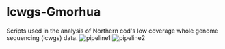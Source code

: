# lcwgs-Gmorhua

Scripts used in the analysis of Northern cod's low coverage whole genome sequencing (lcwgs) data.
![pipeline1](https://github.com/LisetteDelgado/lcwgs-Gmorhua/assets/109176403/7433111a-bfca-4314-afb3-4e648fa06ee4)
![pipeline2](https://github.com/LisetteDelgado/lcwgs-Gmorhua/assets/109176403/64549c68-f58e-43bb-ae35-00a942eed8b7)
